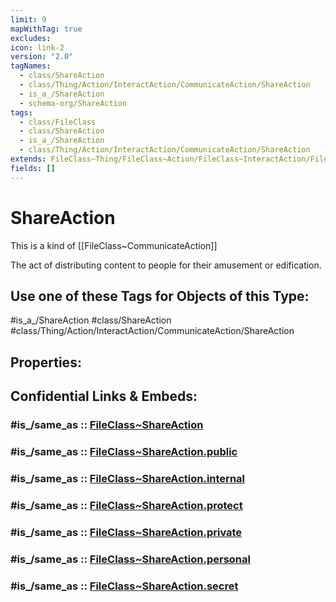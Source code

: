 ```yaml
---
limit: 9
mapWithTag: true
excludes: 
icon: link-2
version: "2.0"
tagNames:
  - class/ShareAction
  - class/Thing/Action/InteractAction/CommunicateAction/ShareAction
  - is_a_/ShareAction
  - schema-org/ShareAction
tags:
  - class/FileClass
  - class/ShareAction
  - is_a_/ShareAction
  - class/Thing/Action/InteractAction/CommunicateAction/ShareAction
extends: FileClass~Thing/FileClass~Action/FileClass~InteractAction/FileClass~CommunicateAction
fields: []
---
```


# ShareAction
This is a kind of [[FileClass~CommunicateAction]]

The act of distributing content to people for their amusement or edification.


## Use one of these Tags for Objects of this Type:

#is_a_/ShareAction
#class/ShareAction
#class/Thing/Action/InteractAction/CommunicateAction/ShareAction

## Properties:


## Confidential Links & Embeds: 

### #is_/same_as :: [FileClass~ShareAction](/_Standards/fileClass/FileClass~Thing/FileClass~Action/FileClass~InteractAction/FileClass~CommunicateAction/FileClass~ShareAction.md) 

### #is_/same_as :: [FileClass~ShareAction.public](/_public/fileClass/FileClass~Thing/FileClass~Action/FileClass~InteractAction/FileClass~CommunicateAction/FileClass~ShareAction.public.md) 

### #is_/same_as :: [FileClass~ShareAction.internal](/_internal/fileClass/FileClass~Thing/FileClass~Action/FileClass~InteractAction/FileClass~CommunicateAction/FileClass~ShareAction.internal.md) 

### #is_/same_as :: [FileClass~ShareAction.protect](/_protect/fileClass/FileClass~Thing/FileClass~Action/FileClass~InteractAction/FileClass~CommunicateAction/FileClass~ShareAction.protect.md) 

### #is_/same_as :: [FileClass~ShareAction.private](/_private/fileClass/FileClass~Thing/FileClass~Action/FileClass~InteractAction/FileClass~CommunicateAction/FileClass~ShareAction.private.md) 

### #is_/same_as :: [FileClass~ShareAction.personal](/_personal/fileClass/FileClass~Thing/FileClass~Action/FileClass~InteractAction/FileClass~CommunicateAction/FileClass~ShareAction.personal.md) 

### #is_/same_as :: [FileClass~ShareAction.secret](/_secret/fileClass/FileClass~Thing/FileClass~Action/FileClass~InteractAction/FileClass~CommunicateAction/FileClass~ShareAction.secret.md)

